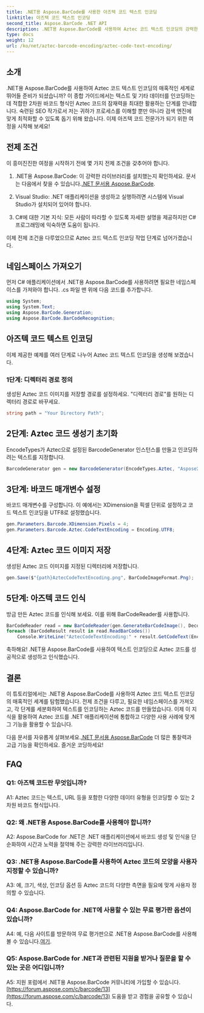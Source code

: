 ```yaml
---
title: .NET용 Aspose.BarCode를 사용한 아즈텍 코드 텍스트 인코딩
linktitle: 아즈텍 코드 텍스트 인코딩
second_title: Aspose.BarCode .NET API
description: .NET용 Aspose.BarCode를 사용하여 Aztec 코드 텍스트 인코딩의 강력한 기능을 알아보세요. .NET 애플리케이션에서 Aztec 코드를 만들고 인식하는 방법을 알아보세요.
type: docs
weight: 12
url: /ko/net/aztec-barcode-encoding/aztec-code-text-encoding/
---
```

## 소개

.NET용 Aspose.BarCode를 사용하여 Aztec 코드 텍스트 인코딩의 매혹적인 세계로 뛰어들 준비가 되셨습니까? 이 종합 가이드에서는 텍스트 및 기타 데이터를 인코딩하는 데 적합한 2차원 바코드 형식인 Aztec 코드의 잠재력을 최대한 활용하는 단계를 안내합니다. 숙련된 SEO 작가로서 저는 귀하가 프로세스를 이해할 뿐만 아니라 검색 엔진에 맞게 최적화할 수 있도록 돕기 위해 왔습니다. 이제 아즈텍 코드 전문가가 되기 위한 여정을 시작해 보세요!

## 전제 조건

이 흥미진진한 여정을 시작하기 전에 몇 가지 전제 조건을 갖추어야 합니다.

1.  .NET용 Aspose.BarCode: 이 강력한 라이브러리를 설치했는지 확인하세요. 문서는 다음에서 찾을 수 있습니다.[.NET 문서용 Aspose.BarCode](https://reference.aspose.com/barcode/net/).

2. Visual Studio: .NET 애플리케이션을 생성하고 실행하려면 시스템에 Visual Studio가 설치되어 있어야 합니다.

3. C#에 대한 기본 지식: 모든 사람이 따라할 수 있도록 자세한 설명을 제공하지만 C# 프로그래밍에 익숙하면 도움이 됩니다.

이제 전제 조건을 다루었으므로 Aztec 코드 텍스트 인코딩 작업 단계로 넘어가겠습니다.

## 네임스페이스 가져오기

먼저 C# 애플리케이션에서 .NET용 Aspose.BarCode를 사용하려면 필요한 네임스페이스를 가져와야 합니다. .cs 파일 맨 위에 다음 코드를 추가합니다.

```csharp
using System;
using System.Text;
using Aspose.BarCode.Generation;
using Aspose.BarCode.BarCodeRecognition;
```

## 아즈텍 코드 텍스트 인코딩

이제 제공한 예제를 여러 단계로 나누어 Aztec 코드 텍스트 인코딩을 생성해 보겠습니다.

### 1단계: 디렉터리 경로 정의

생성된 Aztec 코드 이미지를 저장할 경로를 설정하세요. "디렉터리 경로"를 원하는 디렉터리 경로로 바꾸세요.

```csharp
string path = "Your Directory Path";
```

## 2단계: Aztec 코드 생성기 초기화

EncodeTypes가 Aztec으로 설정된 BarcodeGenerator 인스턴스를 만들고 인코딩하려는 텍스트를 지정합니다.

```csharp
BarcodeGenerator gen = new BarcodeGenerator(EncodeTypes.Aztec, "Aspose常に先を行く");
```

## 3단계: 바코드 매개변수 설정

바코드 매개변수를 구성합니다. 이 예에서는 XDimension을 픽셀 단위로 설정하고 코드 텍스트 인코딩을 UTF8로 설정했습니다.

```csharp
gen.Parameters.Barcode.XDimension.Pixels = 4;
gen.Parameters.Barcode.Aztec.CodeTextEncoding = Encoding.UTF8;
```

## 4단계: Aztec 코드 이미지 저장

생성된 Aztec 코드 이미지를 지정된 디렉터리에 저장합니다.

```csharp
gen.Save($"{path}AztecCodeTextEncoding.png", BarCodeImageFormat.Png);
```

## 5단계: 아즈텍 코드 인식

방금 만든 Aztec 코드를 인식해 보세요. 이를 위해 BarCodeReader를 사용합니다.

```csharp
BarCodeReader read = new BarCodeReader(gen.GenerateBarCodeImage(), DecodeType.Aztec);
foreach (BarCodeResult result in read.ReadBarCodes())
    Console.WriteLine("AztecCodeTextEncoding:" + result.GetCodeText(Encoding.UTF8));
```

축하해요! .NET용 Aspose.BarCode를 사용하여 텍스트 인코딩으로 Aztec 코드를 성공적으로 생성하고 인식했습니다.

## 결론

이 튜토리얼에서는 .NET용 Aspose.BarCode를 사용하여 Aztec 코드 텍스트 인코딩의 매혹적인 세계를 탐험했습니다. 전제 조건을 다루고, 필요한 네임스페이스를 가져오고, 각 단계를 세분화하여 텍스트를 인코딩하는 Aztec 코드를 만들었습니다. 이제 이 지식을 활용하여 Aztec 코드를 .NET 애플리케이션에 통합하고 다양한 사용 사례에 맞게 그 기능을 활용할 수 있습니다.

 다음 문서를 자유롭게 살펴보세요.[.NET 문서용 Aspose.BarCode](https://reference.aspose.com/barcode/net/) 더 많은 통찰력과 고급 기능을 확인하세요. 즐거운 코딩하세요!

## FAQ

### Q1: 아즈텍 코드란 무엇입니까?

A1: Aztec 코드는 텍스트, URL 등을 포함한 다양한 데이터 유형을 인코딩할 수 있는 2차원 바코드 형식입니다.

### Q2: 왜 .NET용 Aspose.BarCode를 사용해야 합니까?

A2: Aspose.BarCode for .NET은 .NET 애플리케이션에서 바코드 생성 및 인식을 단순화하여 시간과 노력을 절약해 주는 강력한 라이브러리입니다.

### Q3: .NET용 Aspose.BarCode를 사용하여 Aztec 코드의 모양을 사용자 지정할 수 있습니까?

A3: 예, 크기, 색상, 인코딩 옵션 등 Aztec 코드의 다양한 측면을 필요에 맞게 사용자 정의할 수 있습니다.

### Q4: Aspose.BarCode for .NET에 사용할 수 있는 무료 평가판 옵션이 있습니까?

 A4: 예, 다음 사이트를 방문하여 무료 평가판으로 .NET용 Aspose.BarCode를 사용해 볼 수 있습니다.[여기](https://releases.aspose.com/).

### Q5: Aspose.BarCode for .NET과 관련된 지원을 받거나 질문을 할 수 있는 곳은 어디입니까?

 A5: 지원 포럼에서 .NET용 Aspose.BarCode 커뮤니티에 가입할 수 있습니다.[https://forum.aspose.com/c/barcode/13](https://forum.aspose.com/c/barcode/13) 도움을 받고 경험을 공유할 수 있습니다.